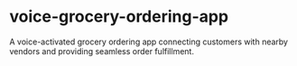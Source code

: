# voice-grocery-ordering-app
A voice-activated grocery ordering app connecting customers with nearby vendors and providing seamless order fulfillment.
